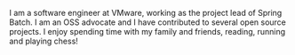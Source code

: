 I am a software engineer at VMware, working as the project lead of Spring Batch. I am an OSS advocate and I have contributed to several open source projects. I enjoy spending time with my family and friends, reading, running and playing chess!